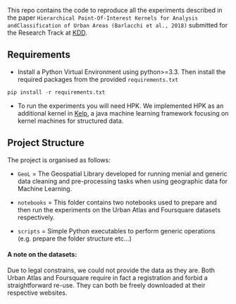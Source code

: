 This repo contains the code to reproduce all the experiments described in the paper `Hierarchical Point-Of-Interest Kernels for Analysis andClassification of Urban Areas (Barlacchi et al., 2018)` submitted for the Research Track at [KDD](http://www.kdd.org/kdd2018/).

## Requirements

* Install a Python Virtual Environment using python>=3.3. Then install the required packages from the provided `requirements.txt`

```python
pip install -r requirements.txt
```

* To run the experiments you will need HPK. We implemented HPK as an additional kernel in [Kelp](https://github.com/SAG-KeLP/), a java machine learning framework focusing on kernel machines for structured data.

## Project Structure

The project is organised as follows:

* `GeoL` = The Geospatial Library developed for running menial and generic data cleaning and pre-processing tasks when using geographic data for Machine Learning.

* `notebooks` = This folder contains two notebooks used to prepare and then run the experiments on the Urban Atlas and Foursquare datasets respectively.

* `scripts` = Simple Python executables to perform generic operations (e.g. prepare the folder structure etc...)

#### A note on the datasets:

Due to legal constrains, we could not provide the data as they are. Both Urban Atlas and Foursquare require in fact a registration and forbid a straightforward re-use. They can both be freely downloaded at their respective websites.
